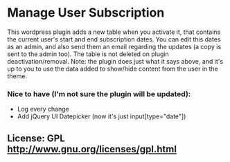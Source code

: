 Manage User Subscription
========
This wordpress plugin adds a new table when you activate it, that contains the current user's start and end subscription dates. You can edit this dates as an admin, and also send them an email regarding the updates (a copy is sent to the admin too). The table is not deleted on plugin deactivation/removal.
Note: the plugin does just what it says above, and it's up to you to use the data added to show/hide content from the user in the theme.

### Nice to have (I'm not sure the plugin will be updated):
* Log every change
* Add jQuery UI Datepicker (now it's just input[type="date"])

## License: GPL http://www.gnu.org/licenses/gpl.html
